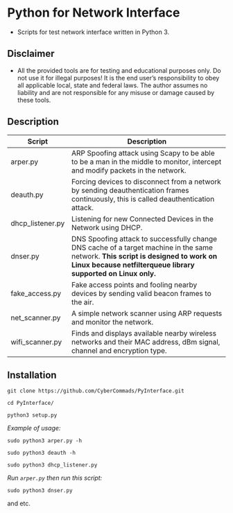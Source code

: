 # Python for Network Interface
* Scripts for test network interface written in Python 3.

## Disclaimer
* All the provided tools are for testing and educational purposes only. Do not use it for illegal purposes! It is the end user’s responsibility to obey all applicable local, state and federal laws. The author assumes no liability and are not responsible for any misuse or damage caused by these tools.

## Description
| Script            | Description |
|-------------------|-------------|
| arper.py          | ARP Spoofing attack using Scapy to be able to be a man in the middle to monitor, intercept and modify packets in the network.|
| deauth.py         | Forcing devices to disconnect from a network by sending deauthentication frames continuously, this is called deauthentication attack.|
| dhcp_listener.py  | Listening for new Connected Devices in the Network using DHCP. |
| dnser.py          | DNS Spoofing attack to successfully change DNS cache of a target machine in the same network. **This script is designed to work on Linux because netfilterqueue library supported on Linux only.**|
| fake_access.py    | Fake access points and fooling nearby devices by sending valid beacon frames to the air. |
| net_scanner.py    | A simple network scanner using ARP requests and monitor the network. |
| wifi_scanner.py   | Finds and displays available nearby wireless networks and their MAC address, dBm signal, channel and encryption type.|


## Installation
```
git clone https://github.com/CyberCommads/PyInterface.git
```
```
cd PyInterface/
```
```
python3 setup.py
```

*Example of usage:*
```
sudo python3 arper.py -h
```
```
sudo python3 deauth -h
```
```
sudo python3 dhcp_listener.py
```

 _Run `arper.py` then run this script:_
```
sudo python3 dnser.py
```
and etc.
